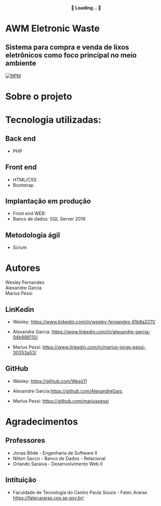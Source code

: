 <h4 align="center"> 
	🚧 Loading...  🚧
</h4>


# AWM Eletronic Waste 
## Sistema para compra e venda de lixos eletrônicos como foco principal no meio ambiente
[![NPM](https://img.shields.io/npm/l/react)](https://github.com/Wess11/Projeto-PI-Fatec-2--semestre/blob/main/LICENSE)

# Sobre o projeto




# Tecnologia utilizadas:

## Back end
- PHP
## Front end
- HTML/CSS 
- Bootstrap 
## Implantação em produção
- Front end WEB: 
- Banco de dados: SQL Server 2019

## Metodologia ágil 
- Scrum 

# Autores

Wesley Fernandes<br/>
Alexandre Garcia<br/>
Marius Pessi<br/>


## LinKedin
- Wesley: https://www.linkedin.com/in/wesley-fernandes-81b8a2211/

- Alexandre Garcia: https://www.linkedin.com/in/alexandre-garcia-94b988110/

- Marius Pessi: https://www.linkedin.com/in/marius-jorge-pessi-30353a53/

## GitHub
- Wesley: https://github.com/Wess11

- Alexandre Garcia:https://github.com/AlexandreGarc

- Marius Pessi: https://github.com/mariuspessi

# Agradecimentos

## Professores
- Jonas Bôde - Engenharia de Software II <br/>
- Nilton Sacco - Banco de Dados - Relacional <br/>
- Orlando Saraiva - Desenvolvimento Web II <br/>

## Intituição
- Faculdade de Tecnologia do Centro Paula Souza - Fatec Araras<br/>
https://fatecararas.cps.sp.gov.br/